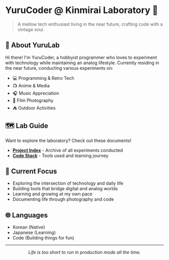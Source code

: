 # YuruCoder @ Kinmirai Laboratory 🌱

> A mellow tech enthusiast living in the near future, crafting code with a vintage soul.

## 🧪 About YuruLab

Hi there! I'm YuruCoder, a hobbyist programmer who loves to experiment with technology while maintaining an analog lifestyle. Currently residing in the near future, conducting various experiments on:

- 💻 Programming & Retro Tech
- 📺 Anime & Media
- 🎧 Music Appreciation
- 📸 Film Photography
- ⛺️ Outdoor Activities

## 🗺️ Lab Guide

Want to explore the laboratory? Check out these documents!

- [**Project Index**](project-index.md) - Archive of all experiments conducted
- [**Code Stack**](code-stack.md) - Tools used and learning journey

## 🎯 Current Focus

- Exploring the intersection of technology and daily life
- Building tools that bridge digital and analog worlds
- Learning and growing at my own pace
- Documenting life through photography and code

## 🌐 Languages

- Korean (Native)
- Japanese (Learning)
- Code (Building things for fun)

---

<div align="center">
    <i>Life is too short to run in production mode all the time.</i>
</div>
